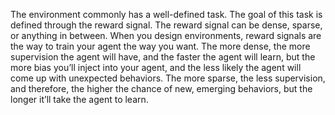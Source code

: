 The environment commonly has a well-defined task. The goal of this task is defined through
the reward signal. The reward signal can be dense, sparse, or anything in between. When you
design environments, reward signals are the way to train your agent the way you want. The
more dense, the more supervision the agent will have, and the faster the agent will learn, but
the more bias you’ll inject into your agent, and the less likely the agent will come up with
unexpected behaviors. The more sparse, the less supervision, and therefore, the higher the
chance of new, emerging behaviors, but the longer it’ll take the agent to learn.